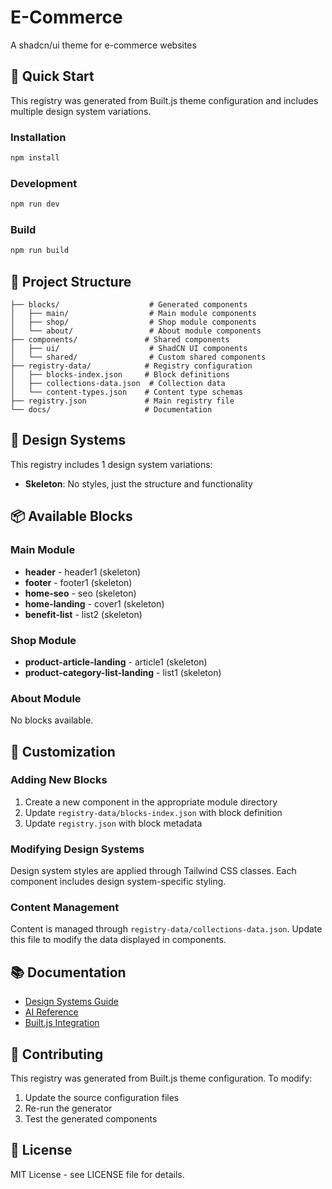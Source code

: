 # E-Commerce

A shadcn/ui theme for e-commerce websites

## 🚀 Quick Start

This registry was generated from Built.js theme configuration and includes multiple design system variations.

### Installation

```bash
npm install
```

### Development

```bash
npm run dev
```

### Build

```bash
npm run build
```

## 📁 Project Structure

```
├── blocks/                    # Generated components
│   ├── main/                  # Main module components
│   ├── shop/                  # Shop module components
│   └── about/                 # About module components
├── components/               # Shared components
│   ├── ui/                    # ShadCN UI components
│   └── shared/                # Custom shared components
├── registry-data/            # Registry configuration
│   ├── blocks-index.json     # Block definitions
│   ├── collections-data.json  # Collection data
│   └── content-types.json    # Content type schemas
├── registry.json             # Main registry file
└── docs/                     # Documentation
```

## 🎨 Design Systems

This registry includes 1 design system variations:

- **Skeleton**: No styles, just the structure and functionality

## 📦 Available Blocks

### Main Module
- **header** - header1 (skeleton)
- **footer** - footer1 (skeleton)
- **home-seo** - seo (skeleton)
- **home-landing** - cover1 (skeleton)
- **benefit-list** - list2 (skeleton)

### Shop Module
- **product-article-landing** - article1 (skeleton)
- **product-category-list-landing** - list1 (skeleton)

### About Module
No blocks available.

## 🔧 Customization

### Adding New Blocks

1. Create a new component in the appropriate module directory
2. Update `registry-data/blocks-index.json` with block definition
3. Update `registry.json` with block metadata

### Modifying Design Systems

Design system styles are applied through Tailwind CSS classes. Each component includes design system-specific styling.

### Content Management

Content is managed through `registry-data/collections-data.json`. Update this file to modify the data displayed in components.

## 📚 Documentation

- [Design Systems Guide](./docs/DESIGN_SYSTEMS.md)
- [AI Reference](./AI_REFERENCE.md)
- [Built.js Integration](./docs/BUILTJS_INTEGRATION.md)

## 🤝 Contributing

This registry was generated from Built.js theme configuration. To modify:

1. Update the source configuration files
2. Re-run the generator
3. Test the generated components

## 📄 License

MIT License - see LICENSE file for details.

